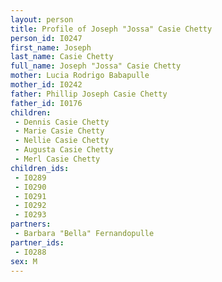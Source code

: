 ```yaml
---
layout: person
title: Profile of Joseph "Jossa" Casie Chetty
person_id: I0247
first_name: Joseph
last_name: Casie Chetty
full_name: Joseph "Jossa" Casie Chetty
mother: Lucia Rodrigo Babapulle
mother_id: I0242
father: Phillip Joseph Casie Chetty
father_id: I0176
children:
 - Dennis Casie Chetty
 - Marie Casie Chetty
 - Nellie Casie Chetty
 - Augusta Casie Chetty
 - Merl Casie Chetty
children_ids:
 - I0289
 - I0290
 - I0291
 - I0292
 - I0293
partners:
 - Barbara "Bella" Fernandopulle
partner_ids:
 - I0288
sex: M
---
```


